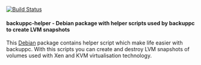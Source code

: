 [![Build Status](https://travis-ci.org/waja/backuppc-helper.png)](https://travis-ci.org/waja/backuppc-helper)

#### backuppc-helper - Debian package with helper scripts used by backuppc to create LVM snapshots

This [Debian](http://debian.org) package contains helper script which make life easier with backuppc.
With this scripts you can create and destroy LVM snapshots of volumes used with Xen and KVM virtualisation technology.
